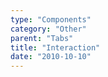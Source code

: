```yaml
---
type: "Components"
category: "Other"
parent: "Tabs"
title: "Interaction"
date: "2010-10-10"
---
```

